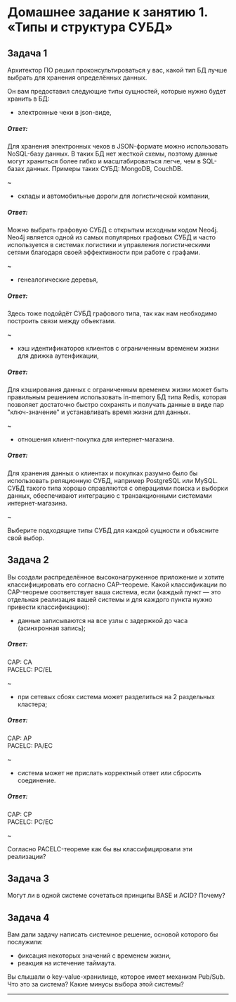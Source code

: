# Домашнее задание к занятию 1. «Типы и структура СУБД»

## Задача 1

Архитектор ПО решил проконсультироваться у вас, какой тип БД 
лучше выбрать для хранения определённых данных.

Он вам предоставил следующие типы сущностей, которые нужно будет хранить в БД:

- электронные чеки в json-виде,  

##### Ответ:

Для хранения электронных чеков в JSON-формате можно использовать NoSQL-базу данных. В таких БД нет жесткой схемы, поэтому данные могут храниться более гибко и масштабироваться легче, чем в SQL-базах данных. Примеры таких СУБД: MongoDB, CouchDB.

~

- склады и автомобильные дороги для логистической компании,

##### Ответ:

Можно выбрать графовую СУБД с открытым исходным кодом Neo4j. Neo4j является одной из самых популярных графовых СУБД и часто используется в системах логистики и управления логистическими сетями благодаря своей эффективности при работе с графами.

~

- генеалогические деревья,

##### Ответ:

Здесь тоже подойдёт СУБД графового типа, так как нам необходимо построить связи между объектами.

~

- кэш идентификаторов клиентов с ограниченным временем жизни для движка аутенфикации,

##### Ответ:

Для кэширования данных с ограниченным временем жизни может быть правильным решением использовать in-memory БД типа Redis, которая позволяет достаточно быстро сохранять и получать данные в виде пар "ключ-значение" и устанавливать время жизни для данных.

~

- отношения клиент-покупка для интернет-магазина.

##### Ответ:

Для хранения данных о клиентах и покупках разумно было бы использовать реляционную СУБД, например PostgreSQL или MySQL. СУБД такого типа хорошо справляются с операциями поиска и выборки данных, обеспечивают интеграцию с транзакционными системами интернет-магазина.

~

Выберите подходящие типы СУБД для каждой сущности и объясните свой выбор.

## Задача 2

Вы создали распределённое высоконагруженное приложение и хотите классифицировать его согласно 
CAP-теореме. Какой классификации по CAP-теореме соответствует ваша система, если 
(каждый пункт — это отдельная реализация вашей системы и для каждого пункта нужно привести классификацию):

- данные записываются на все узлы с задержкой до часа (асинхронная запись);

##### Ответ:

CAP: CA  
PACELC: PC/EL

~

- при сетевых сбоях система может разделиться на 2 раздельных кластера;

##### Ответ:

CAP: AP  
PACELC: PA/EC 

~

- система может не прислать корректный ответ или сбросить соединение.

##### Ответ:

CAP: CP  
PACELC: PC/EC

~

Согласно PACELC-теореме как бы вы классифицировали эти реализации?

## Задача 3

Могут ли в одной системе сочетаться принципы BASE и ACID? Почему?

## Задача 4

Вам дали задачу написать системное решение, основой которого бы послужили:

- фиксация некоторых значений с временем жизни,
- реакция на истечение таймаута.

Вы слышали о key-value-хранилище, которое имеет механизм Pub/Sub. 
Что это за система? Какие минусы выбора этой системы?

---
